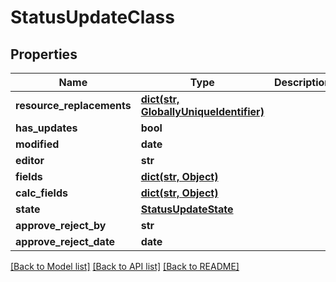 # StatusUpdateClass

## Properties
Name | Type | Description | Notes
------------ | ------------- | ------------- | -------------
**resource_replacements** | [**dict(str, GloballyUniqueIdentifier)**](GloballyUniqueIdentifier.md) |  | [optional] 
**has_updates** | **bool** |  | [optional] 
**modified** | **date** |  | [optional] 
**editor** | **str** |  | [optional] 
**fields** | [**dict(str, Object)**](Object.md) |  | [optional] 
**calc_fields** | [**dict(str, Object)**](Object.md) |  | [optional] 
**state** | [**StatusUpdateState**](StatusUpdateState.md) |  | [optional] 
**approve_reject_by** | **str** |  | [optional] 
**approve_reject_date** | **date** |  | [optional] 

[[Back to Model list]](../README.md#documentation-for-models) [[Back to API list]](../README.md#documentation-for-api-endpoints) [[Back to README]](../README.md)

